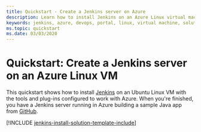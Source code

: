 ```yaml
---
title: Quickstart - Create a Jenkins server on Azure
description: Learn how to install Jenkins on an Azure Linux virtual machine from the Jenkins solution template and build a sample Java application.
keywords: jenkins, azure, devops, portal, linux, virtual machine, solution template
ms.topic: quickstart
ms.date: 03/03/2020
---
```


# Quickstart: Create a Jenkins server on an Azure Linux VM

This quickstart shows how to install [Jenkins](https://jenkins.io) on an Ubuntu Linux VM with the tools and plug-ins configured to work with Azure. When you're finished, you have a Jenkins server running in Azure building a sample Java app from [GitHub](https://github.com).

[!INCLUDE [jenkins-install-solution-template-include](./includes/install-solution-template-steps.md)]